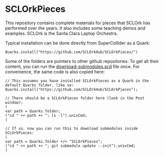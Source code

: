 # SCLOrkPieces

This repository contains complete materials for pieces that SCLOrk has performed over the years. It also includes some teaching demos and examples.
SCLOrk is the Santa Clara Laptop Orchestra.

Typical installation can be done directly from SuperCollider as a Quark:

`Quarks.install("https://github.com/SCLOrkHub/SCLOrkPieces/")`

Some of the folders are pointers to other github repositories. To get all their content, you can run the [download-submodules.scd](download-submodules.scd) file once. For convenience, the same code is also copied here:

```
// This assumes you have installed SCLOrkPieces as a Quark in the default Quarks folder, like so:
Quarks.install("https://github.com/SCLOrkHub/SCLOrkPieces");

// There should be a SCLOrkPieces folder here (look in the Post window):
(
var path = Quarks.folder;
("cd " ++ path ++ "; ls -l").unixCmd;
)

// If so, now you can run this to download submodules inside SCLOrkPieces:
(
var path = Quarks.folder +/+ "SCLOrkPieces";
("cd " ++ path ++ "; git submodule update --init").unixCmd;
)
```
